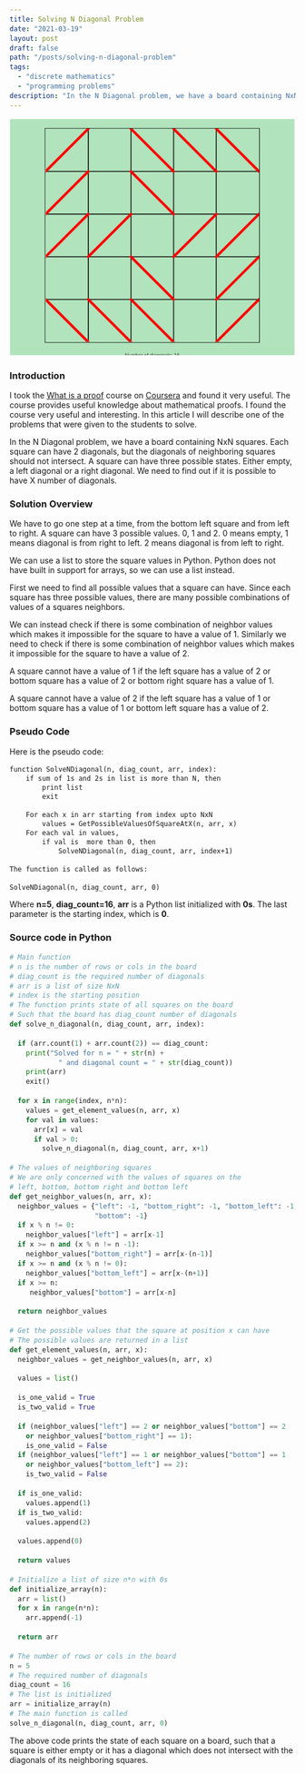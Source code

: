 ```yaml
---
title: Solving N Diagonal Problem
date: "2021-03-19"
layout: post
draft: false
path: "/posts/solving-n-diagonal-problem"
tags:
  - "discrete mathematics"
  - "programming problems" 
description: "In the N Diagonal problem, we have a board containing NxN squares. Each square can have 2 diagonals, but the diagonals of neighboring squares should not intersect. A square can have three possible states. Either empty, a left diagonal or a right diagonal. We need to find out if it is possible to have X number of diagonals."
---
```


![NxN board with 16 non intersecting diagonals](./16-diagonals-on-5x5-board.png)

### Introduction

I took the [What is a proof](https://www.coursera.org/learn/what-is-a-proof) course on [Coursera](https://www.coursera.org/) and found it very useful. The course provides useful knowledge about mathematical proofs. I found the course very useful and interesting. In this article I will describe one of the problems that were given to the students to solve.

In the N Diagonal problem, we have a board containing NxN squares. Each square can have 2 diagonals, but the diagonals of neighboring squares should not intersect. A square can have three possible states. Either empty, a left diagonal or a right diagonal. We need to find out if it is possible to have X number of diagonals.

### Solution Overview

We have to go one step at a time, from the bottom left square and from left to right. A square can have 3 possible values. 0, 1 and 2. 0 means empty, 1 means diagonal is from right to left. 2 means diagonal is from left to right.

We can use a list to store the square values in Python. Python does not have built in support for arrays, so we can use a list instead.

First we need to find all possible values that a square can have. Since each square has three possible values, there are many possible combinations of values of a squares neighbors.

We can instead check if there is some combination of neighbor values which makes it impossible for the square to have a value of 1. Similarly we need to check if there is some combination of neighbor values which makes it impossible for the square to have a value of 2.

A square cannot have a value of 1 if the left square has a value of 2 or bottom square has a value of 2 or bottom right square has a value of 1.

A square cannot have a value of 2 if the left square has a value of 1 or bottom square has a value of 1 or bottom left square has a value of 2.

### Pseudo Code

Here is the pseudo code:

```
function SolveNDiagonal(n, diag_count, arr, index):
    if sum of 1s and 2s in list is more than N, then 
        print list
        exit

    For each x in arr starting from index upto NxN
        values = GetPossibleValuesOfSquareAtX(n, arr, x)
    For each val in values, 
        if val is  more than 0, then
            SolveNDiagonal(n, diag_count, arr, index+1)
            
The function is called as follows:

SolveNDiagonal(n, diag_count, arr, 0)
```

Where **n=5**, **diag_count=16**, **arr** is a Python list initialized with **0s**. The last parameter is the starting index, which is **0**.

### Source code in Python

```python
# Main function
# n is the number of rows or cols in the board
# diag_count is the required number of diagonals
# arr is a list of size NxN
# index is the starting position
# The function prints state of all squares on the board
# Such that the board has diag_count number of diagonals
def solve_n_diagonal(n, diag_count, arr, index):    
 
  if (arr.count(1) + arr.count(2)) == diag_count:
    print("Solved for n = " + str(n) + 
            " and diagonal count = " + str(diag_count))    
    print(arr)
    exit()
              
  for x in range(index, n*n):
    values = get_element_values(n, arr, x)
    for val in values:
      arr[x] = val
      if val > 0:
        solve_n_diagonal(n, diag_count, arr, x+1)
        
# The values of neighboring squares
# We are only concerned with the values of squares on the
# left, bottom, bottom right and bottom left         
def get_neighbor_values(n, arr, x):
  neighbor_values = {"left": -1, "bottom_right": -1, "bottom_left": -1, 
                     "bottom": -1}
  if x % n != 0:
    neighbor_values["left"] = arr[x-1]
  if x >= n and (x % n != n -1):
    neighbor_values["bottom_right"] = arr[x-(n-1)]
  if x >= n and (x % n != 0):
    neighbor_values["bottom_left"] = arr[x-(n+1)]      
  if x >= n:   
     neighbor_values["bottom"] = arr[x-n]      
     
  return neighbor_values
  
# Get the possible values that the square at position x can have
# The possible values are returned in a list
def get_element_values(n, arr, x):  
  neighbor_values = get_neighbor_values(n, arr, x)
  
  values = list()
  
  is_one_valid = True
  is_two_valid = True
  
  if (neighbor_values["left"] == 2 or neighbor_values["bottom"] == 2
    or neighbor_values["bottom_right"] == 1):
    is_one_valid = False
  if (neighbor_values["left"] == 1 or neighbor_values["bottom"] == 1
    or neighbor_values["bottom_left"] == 2):
    is_two_valid = False  
    
  if is_one_valid:
    values.append(1)
  if is_two_valid:
    values.append(2)
    
  values.append(0)
  
  return values
  
# Initialize a list of size n*n with 0s  
def initialize_array(n):
  arr = list()
  for x in range(n*n):
    arr.append(-1)
  
  return arr
     
# The number of rows or cols in the board      
n = 5
# The required number of diagonals
diag_count = 16
# The list is initialized
arr = initialize_array(n)
# The main function is called
solve_n_diagonal(n, diag_count, arr, 0)
```

The above code prints the state of each square on a board, such that a square is either empty or it has a diagonal which does not intersect with the diagonals of its neighboring squares.

